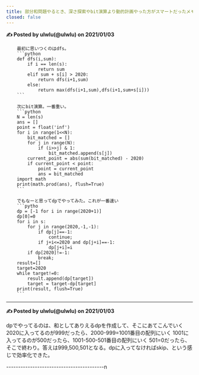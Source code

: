 ```yaml
---
title: 部分和問題やるとき、深さ探索やbit演算より動的計画やった方がスマートだったメモ
closed: false
---
```




**✍️ Posted by ulwlu(@ulwlu) on 2021/01/03**

		最初に思いつくのはdfs。
		```python
		def dfs(i,sum):
			if i == len(s):
				return sum
			elif sum + s[i] > 2020:
				return dfs(i+1,sum)
			else:
				return max(dfs(i+1,sum),dfs(i+1,sum+s[i]))
		```

		次にbit演算。一番重い。
		```python
		N = len(s)
		ans = []
		point = float('inf')
		for i in range(1<<N):
		    bit_matched = []
		    for j in range(N):
		        if (i>>j) & 1:
		            bit_matched.append(s[j])
		    current_point = abs(sum(bit_matched) - 2020)
		    if current_point < point:
		        point = current_point
		        ans = bit_matched
		import math
		print(math.prod(ans), flush=True)
		```

		でもなーと思ってdpでやってみた。これが一番速い
		```pytho
		dp = [-1 for i in range(2020+1)]
		dp[0]=0
		for i in s:
		    for j in range(2020,-1,-1):
		        if dp[j]==-1:
		            continue;
		        if j+i<=2020 and dp[j+i]==-1:
		            dp[j+i]=i
		    if dp[2020]!=-1:
		        break;
		result=[]
		target=2020
		while target!=0:
		    result.append(dp[target])
		    target = target-dp[target]
		print(result, flush=True)
		```

-----------------------------------------

**✍️ Posted by ulwlu(@ulwlu) on 2021/01/03**

  dpでやってるのは、和としてありえるdpを作成して、そこにあてこんでいく
  2020に入ってるのが999だったら、2000-999=1001番目の配列にいく
  1001に入ってるのが500だったら、1001-500-501番目の配列にいく
  501=0だったら、そこで終わり。答えは999,500,501となる。dpに入ってなければskip、という感じで効率化できた。

-----------------------------------------n
